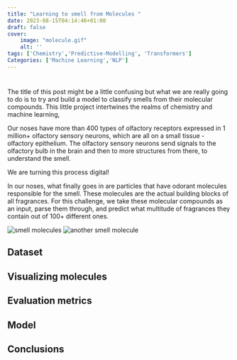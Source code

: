 ```yaml
---
title: "Learning to smell from Molecules "
date: 2023-08-15T04:14:46+01:00
draft: false 
cover:
    image: "molecule.gif"
    alt: ''
tags: ['Chemistry','Predictive-Modelling', 'Transformers']
Categories: ['Machine Learning','NLP']
---
```


#

The title of this post might be a little confusing but what we are really going to do is to try and build a model to classify smells from their molecular compounds. This little project intertwines the realms of chemistry and machine learning,

Our noses have more than 400 types of olfactory receptors expressed in 1 million+ olfactory sensory neurons, which are all on a small tissue - olfactory epithelium. The olfactory sensory neurons send signals to the olfactory bulb in the brain and then to more structures from there, to understand the smell.

We are turning this process digital!

In our noses, what finally goes in are particles that have odorant molecules responsible for the smell. These molecules are the actual building blocks of all fragrances. For this challenge, we take these molecular compounds as an input, parse them through, and predict what multitude of fragrances they contain out of 100+ different ones.

![smell molecules](https://proglangclassifier.s3.eu-west-2.amazonaws.com/smells1.png)
![another smell molecule](https://proglangclassifier.s3.eu-west-2.amazonaws.com/smells2.png)


## Dataset 




## Visualizing molecules 




## Evaluation metrics 




## Model 





## Conclusions



